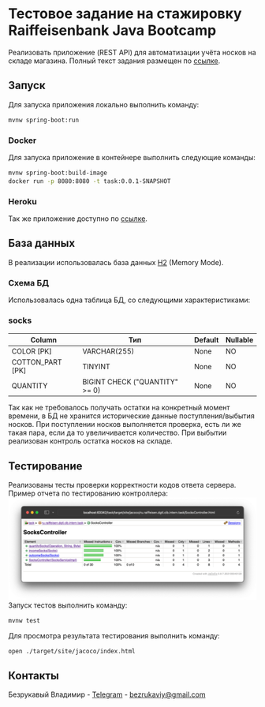 # Тестовое задание на стажировку Raiffeisenbank Java Bootcamp

Реализовать приложение (REST API) для автоматизации учёта носков на складе магазина.
Полный текст задания размещен по [ссылке](https://github.com/Raiffeisen-DGTL/cib-interns-test-task).

## Запуск
Для запуска приложения локально выполнить команду:
```sh
mvnw spring-boot:run
```

### Docker
Для запуска приложение в контейнере выполнить следующие команды:

```sh
mvnw spring-boot:build-image
docker run -p 8080:8080 -t task:0.0.1-SNAPSHOT
```

### Heroku
Так же приложение доступно по [ссылке](https://raiffeisenbank-test-task.herokuapp.com/api/socks?color=red&operation=equal&cottonPart=70).

## База данных
В реализации использовалась база данных [H2](https://www.h2database.com/html/main.html) (Memory Mode).

### Схема БД
Использовалась одна таблица БД, со следующими характеристиками:

### socks
Column | Тип | Default | Nullable
--- | --- | --- | --- 
COLOR [PK] | VARCHAR(255) | None| NO
COTTON_PART [PK] | TINYINT | None | NO
QUANTITY | BIGINT CHECK ("QUANTITY" >= 0) | None | NO

Так как не требовалось получать остатки на конкретный момент времени, 
в БД не хранится исторические данные поступления/выбытия носков. При поступлении носков выполняется проверка, есть ли же 
такая пара, если да то увеличивается количество. При выбытии реализован контроль остатка носков на складе.

## Тестирование
Реализованы тесты проверки корректности кодов ответа сервера.
Пример отчета по тестированию контроллера:
![JaCoCo Report](./images/report.png)
Запуск тестов выполнить команду:
```sh
mvnw test
```
Для просмотра результата тестирования выполнить команду:
```sh
open ./target/site/jacoco/index.html
```

## Контакты
Безрукавый Владимир - [Telegram](https://t.me/sleeveless) - bezrukaviy@gmail.com

